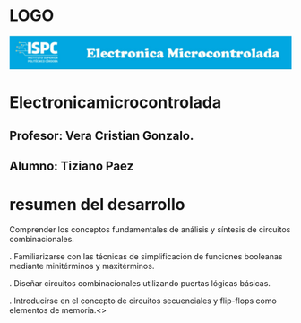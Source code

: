 # LOGO
![alt text](image.png)
# Electronicamicrocontrolada

## Profesor: Vera Cristian Gonzalo.
## Alumno: Tiziano Paez
# resumen del desarrollo

Comprender los conceptos fundamentales de análisis y síntesis
de circuitos combinacionales.

. Familiarizarse con las técnicas de simplificación de funciones
booleanas mediante minitérminos y maxitérminos.

. Diseñar circuitos combinacionales utilizando puertas lógicas
básicas.

. Introducirse en el concepto de circuitos secuenciales y flip-flops
como elementos de memoria.<>